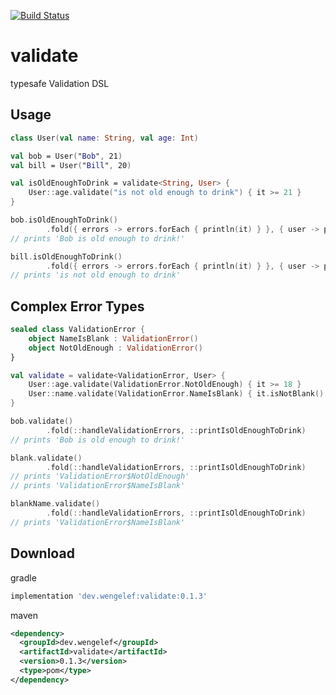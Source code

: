 [![Build Status](https://travis-ci.org/wengelef/validate.svg?branch=master)](https://travis-ci.org/wengelef/validate)

# validate
typesafe Validation DSL

## Usage
```kotlin
class User(val name: String, val age: Int)

val bob = User("Bob", 21)
val bill = User("Bill", 20)

val isOldEnoughToDrink = validate<String, User> {
    User::age.validate("is not old enough to drink") { it >= 21 }
}

bob.isOldEnoughToDrink()
        .fold({ errors -> errors.forEach { println(it) } }, { user -> println("${user.name} is old enough to drink!") })
// prints 'Bob is old enough to drink!'

bill.isOldEnoughToDrink()
        .fold({ errors -> errors.forEach { println(it) } }, { user -> println("${user.name} is old enough to drink!") })
// prints 'is not old enough to drink'
```

## Complex Error Types
```kotlin
sealed class ValidationError {
    object NameIsBlank : ValidationError()
    object NotOldEnough : ValidationError()
}

val validate = validate<ValidationError, User> {
    User::age.validate(ValidationError.NotOldEnough) { it >= 18 }
    User::name.validate(ValidationError.NameIsBlank) { it.isNotBlank() }
}

bob.validate()
        .fold(::handleValidationErrors, ::printIsOldEnoughToDrink)
// prints 'Bob is old enough to drink!'

blank.validate()
        .fold(::handleValidationErrors, ::printIsOldEnoughToDrink)
// prints 'ValidationError$NotOldEnough'
// prints 'ValidationError$NameIsBlank'

blankName.validate()
        .fold(::handleValidationErrors, ::printIsOldEnoughToDrink)
// prints 'ValidationError$NameIsBlank'
```

## Download
gradle
```groovy
implementation 'dev.wengelef:validate:0.1.3'
```

maven
```xml
<dependency>
  <groupId>dev.wengelef</groupId>
  <artifactId>validate</artifactId>
  <version>0.1.3</version>
  <type>pom</type>
</dependency>
```
